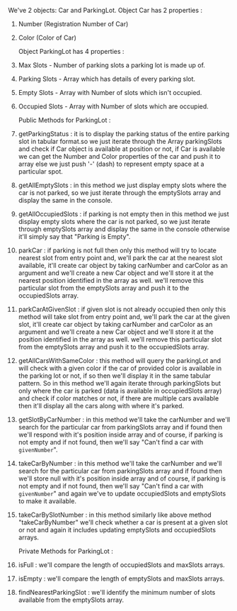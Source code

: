 We've 2 objects: Car and ParkingLot.
Object Car has 2 properties :

1. Number (Registration Number of Car)
2. Color (Color of Car)

   Object ParkingLot has 4 properties :

3. Max Slots - Number of parking slots a parking lot is made up of.
4. Parking Slots - Array which has details of every parking slot.
5. Empty Slots - Array with Number of slots which isn't occupied.
6. Occupied Slots - Array with Number of slots which are occupied.

   Public Methods for ParkingLot :

7. getParkingStatus : it is to display the parking status of the entire parking slot in tabular
   format.so we just iterate through the Array parkingSlots and check if Car object is available at
   position or not, if Car is available we can get the Number and Color properties of the car and
   push it to array else we just push '-' (dash) to represent empty space at a particular spot.
8. getAllEmptySlots : in this method we just display empty slots where the car is not parked, so
   we just iterate through the emptySlots array and display the same in the console.
9. getAllOccupiedSlots : if parking is not empty then in this method we just display empty slots
   where the car is not parked, so we just iterate through emptySlots array and display the same in
   the console otherwise it'll simply say that "Parking is Empty".
10. parkCar : if parking is not full then only this method will try to locate nearest slot from entry
    point and, we'll park the car at the nearest slot available, it'll create car object by taking
    carNumber and carColor as an argument and we'll create a new Car object and we'll store it at
    the nearest position identified in the array as well. we'll remove this particular slot from the
    emptySlots array and push it to the occupiedSlots array.
11. parkCarAtGivenSlot : if given slot is not already occupied then only this method will take slot
    from entry point and, we'll park the car at the given slot, it'll create car object by taking
    carNumber and carColor as an argument and we'll create a new Car object and we'll store it at
    the position identified in the array as well. we'll remove this particular slot from the emptySlots
    array and push it to the occupiedSlots array.
12. getAllCarsWithSameColor : this method will query the parkingLot and will check with a
    given color if the car of provided color is available in the parking lot or not, if so then we'll display
    it in the same tabular pattern. So in this method we'll again iterate through parkingSlots but only
    where the car is parked (data is available in occupiedSlots array) and check if color matches or
    not, if there are multiple cars available then it'll display all the cars along with where it's parked.
13. getSlotByCarNumber : in this method we'll take the carNumber and we'll search for the
    particular car from parkingSlots array and if found then we'll respond with it's position inside
    array and of course, if parking is not empty and if not found, then we'll say "Can't find a car with
    `givenNumber`".
14. takeCarByNumber : in this method we'll take the carNumber and we'll search for the
    particular car from parkingSlots array and if found then we'll store null with it's position inside
    array and of course, if parking is not empty and if not found, then we'll say "Can't find a car with
    `givenNumber`" and again we've to update occupiedSlots and emptySlots to make it available.
15. takeCarBySlotNumber : in this method similarly like above method "takeCarByNumber" we'll
    check whether a car is present at a given slot or not and again it includes updating emptySlots
    and occupiedSlots arrays.

    Private Methods for ParkingLot :

16. isFull : we'll compare the length of occupiedSlots and maxSlots arrays.
17. isEmpty : we'll compare the length of emptySlots and maxSlots arrays.
18. findNearestParkingSlot : we'll identify the minimum number of slots available from the
    emptySlots array.
